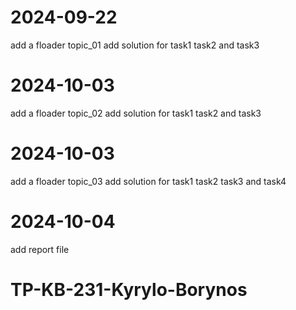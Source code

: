 # 2024-09-22
add a floader topic_01
add solution for task1 task2 and task3

# 2024-10-03
add a floader topic_02
add solution for task1 task2 and task3

# 2024-10-03
add a floader topic_03
add solution for task1 task2 task3 and task4

# 2024-10-04
add report file

# TP-KB-231-Kyrylo-Borynos